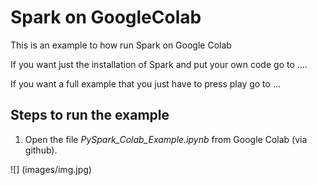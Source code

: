 # Spark on GoogleColab
This is an example to how run Spark on Google Colab

If you want just the installation of Spark and put your own code go to ....

If you want a full example that you just have to press play go to ...

## Steps to run the example

1. Open the file *PySpark_Colab_Example.ipynb* from Google Colab (via github). 

![] (images/img.jpg)


